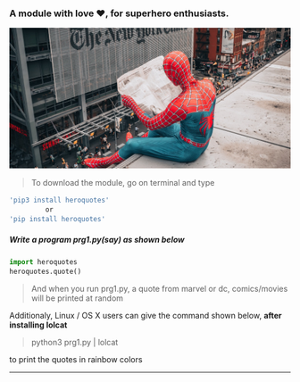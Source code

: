 ### A module with love :heart:, for superhero enthusiasts.


![Spiderman](https://github.com/AbhijeetRai/HEROQUOTES/blob/master/pexels-life-of-wu-3381013.jpg)


> To download the module, go on terminal and type
```bash
'pip3 install heroquotes' 
         or
'pip install heroquotes'
```

##### Write a program prg1.py(say) as shown below
```python
import heroquotes
heroquotes.quote()
``` 
> And when you run prg1.py, a quote from marvel or dc, comics/movies will be printed at random

Additionaly, Linux / OS X users can give the command shown below, **after installing lolcat**
> python3 prg1.py | lolcat

to print the quotes in rainbow colors
___
